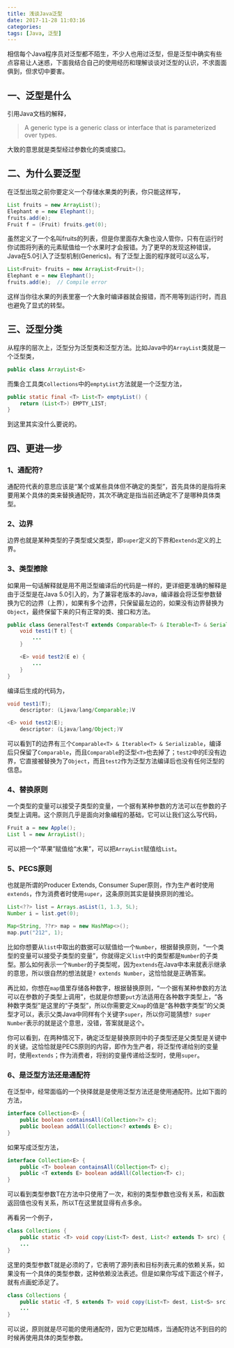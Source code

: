 ```yaml
---
title: 浅谈Java泛型
date: 2017-11-28 11:03:16
categories:
tags: [Java, 泛型]
---
```


相信每个Java程序员对泛型都不陌生，不少人也用过泛型，但是泛型中确实有些点容易让人迷惑，下面我结合自己的使用经历和理解谈谈对泛型的认识，不求面面俱到，但求切中要害。

<!--more-->

## 一、泛型是什么

引用Java文档的解释，

> A generic type is a generic class or interface that is parameterized over types.

大致的意思就是类型经过参数化的类或接口。

## 二、为什么要泛型

在泛型出现之前你要定义一个存储水果类的列表，你只能这样写，

```java
List fruits = new ArrayList();
Elephant e = new Elephant();
fruits.add(e);
Fruit f = (Fruit) fruits.get(0);
```

虽然定义了一个名叫fruits的列表，但是你里面存大象也没人管你，只有在运行时你试图将列表的元素赋值给一个水果时才会报错。为了更早的发现这种错误，Java在5.0引入了泛型机制(Generics)。有了泛型上面的程序就可以这么写，

```java
List<Fruit> fruits = new ArrayList<Fruit>();
Elephant e = new Elephant();
fruits.add(e);  // Compile error
```

这样当你往水果的列表里塞一个大象时编译器就会报错，而不用等到运行时，而且也避免了显式的转型。

## 三、泛型分类

从程序的层次上，泛型分为泛型类和泛型方法。比如Java中的`ArrayList`类就是一个泛型类，

```java
public class ArrayList<E>
```

而集合工具类`Collections`中的`emptyList`方法就是一个泛型方法，

```java
public static final <T> List<T> emptyList() {
    return (List<T>) EMPTY_LIST;
}
```

到这里其实没什么要说的。

## 四、更进一步

### 1、通配符?

通配符代表的意思应该是“某个或某些具体但不确定的类型”，首先具体的是指将来要用某个具体的类来替换通配符，其次不确定是指当前还确定不了是哪种具体类型。

### 2、边界

边界也就是某种类型的子类型或父类型，即`super`定义的下界和`extends`定义的上界。

### 3、类型擦除

如果用一句话解释就是用不用泛型编译后的代码是一样的，更详细更准确的解释是由于泛型是在Java 5.0引入的，为了兼容老版本的Java，编译器会将泛型参数替换为它的边界（上界），如果有多个边界，只保留最左边的，如果没有边界替换为`Object`，最终保留下来的只有正常的类、接口和方法。

```java
public class GeneralTest<T extends Comparable<T> & Iterable<T> & Serializable> {
    void test1(T t) {
        ...
    }

    <E> void test2(E e) {
        ...
    }
}
```

编译后生成的代码为，

```java
void test1(T);
    descriptor: (Ljava/lang/Comparable;)V

<E> void test2(E);
    descriptor: (Ljava/lang/Object;)V
```

可以看到T的边界有三个`Comparable<T> & Iterable<T> & Serializable`，编译后只保留了`Comparable`，而且`Comparable`的泛型`<T>`也去掉了；`test2`中的E没有边界，它直接被替换为了`Object`，而且`test2`作为泛型方法编译后也没有任何泛型的信息。

### 4、替换原则

一个类型的变量可以接受子类型的变量，一个据有某种参数的方法可以在参数的子类型上调用。这个原则几乎是面向对象编程的基础，它可以让我们这么写代码，

```java
Fruit a = new Apple();
List l = new ArrayList();
```

可以把一个“苹果”赋值给“水果”，可以把`ArrayList`赋值给`List`。

### 5、PECS原则

也就是所谓的Producer Extends, Consumer Super原则，作为生产者时使用`extends`，作为消费者时使用`super`，这条原则其实是替换原则的推论。

```java
List<??> list = Arrays.asList(1, 1.3, 5L);
Number i = list.get(0);

Map<String, ??r> map = new HashMap<>();
map.put("212", 1);
```

比如你想要从`list`中取出的数据可以赋值给一个`Number`，根据替换原则，“一个类型的变量可以接受子类型的变量”，你就得定义`list`中的类型都是`Number`的子类型。那么如何表示一个`Number`的子类型呢，因为`extends`在Java中本来就表示继承的意思，所以很自然的想法就是`? extends Number`，这恰恰就是正确答案。

再比如，你想在`map`值里存储各种数字，根据替换原则，“一个据有某种参数的方法可以在参数的子类型上调用”，也就是你想要`put`方法适用在各种数字类型上，“各种数字类型”是这里的“子类型”，所以你需要定义`map`的值是“各种数字类型”的父类型才可以，表示父类Java中同样有个关键字`super`，所以你可能猜想`? super Number`表示的就是这个意思，没错，答案就是这个。

你可以看到，在两种情况下，确定泛型是替换原则中的子类型还是父类型是关键中的关键。这恰恰就是PECS原则的内容，即作为生产者，将泛型传递给别的变量时，使用`extends`；作为消费者，将别的变量传递给泛型时，使用`super`。

### 6、是泛型方法还是通配符

在泛型中，经常面临的一个抉择就是是使用泛型方法还是使用通配符。比如下面的方法，

```java
interface Collection<E> {
    public boolean containsAll(Collection<?> c);
    public boolean addAll(Collection<? extends E> c);
}
```

如果写成泛型方法，

```java
interface Collection<E> {
    public <T> boolean containsAll(Collection<T> c);
    public <T extends E> boolean addAll(Collection<T> c);
}
```

可以看到类型参数T在方法中只使用了一次，和别的类型参数也没有关系，和函数返回值也没有关系，所以T在这里就显得有点多余。

再看另一个例子，

```java
class Collections {
    public static <T> void copy(List<T> dest, List<? extends T> src) {
    ...
}
```

这里的类型参数T就是必须的了，它表明了源列表和目标列表元素的依赖关系，如果没有一个具体的类型参数，这种依赖没法表述。但是如果你写成下面这个样子，就有点画蛇添足了。

```java
class Collections {
    public static <T, S extends T> void copy(List<T> dest, List<S> src) {
    ...
}
```

可以说，原则就是尽可能的使用通配符，因为它更加精炼，当通配符达不到目的的时候再使用具体的类型参数。

